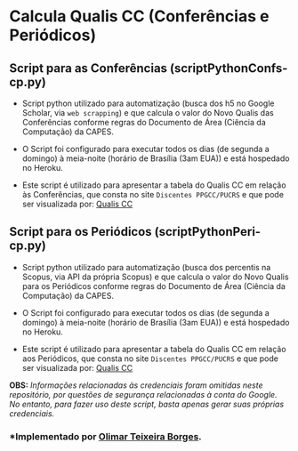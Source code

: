 # Calcula Qualis CC (Conferências e Periódicos)

## Script para as Conferências (scriptPythonConfs-cp.py)
- Script python utilizado para automatização (busca dos h5 no Google Scholar, via `web scrapping`) e que calcula o valor do Novo Qualis das Conferências conforme regras do Documento de Área (Ciência da Computação) da CAPES.

- O Script foi configurado para executar todos os dias (de segunda a domingo) à meia-noite (horário de Brasília (3am EUA)) e está hospedado no Heroku.

- Este script é utilizado para apresentar a tabela do Qualis CC em relação às Conferências, que consta no site `Discentes PPGCC/PUCRS` e que pode ser visualizada por: [Qualis CC](https://ppgcc.github.io/discentesPPGCC/pt-BR/qualis/)

## Script para os Periódicos (scriptPythonPeri-cp.py)
- Script python utilizado para automatização (busca dos percentis na Scopus, via API da própria Scopus) e que calcula o valor do Novo Qualis para os Periódicos conforme regras do Documento de Área (Ciência da Computação) da CAPES.

- O Script foi configurado para executar todos os dias (de segunda a domingo) à meia-noite (horário de Brasília (3am EUA)) e está hospedado no Heroku.

- Este script é utilizado para apresentar a tabela do Qualis CC em relação aos Periódicos, que consta no site `Discentes PPGCC/PUCRS` e que pode ser visualizada por: [Qualis CC](https://ppgcc.github.io/discentesPPGCC/pt-BR/qualis/)

**OBS:** _Informações relacionadas às credenciais foram omitidas neste repositório, por questões de segurança relacionadas à conta do Google. No entanto, para fazer uso deste script, basta apenas gerar suas próprias credenciais._

### *Implementado por [Olimar Teixeira Borges](https://github.com/olimarborges).
